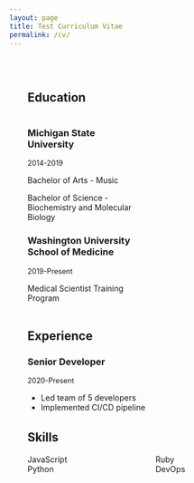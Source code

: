 ```yaml
---
layout: page
title: Test Curriculum Vitae
permalink: /cv/
---
```

<style>
/* CV-specific styles */
.cv-container {
  max-width: var(--max-width);
  margin: 0 auto;
  padding: 2rem;
}

.cv-section {
  margin-bottom: 2rem;
}

.cv-two-column {
  display: grid;
  grid-template-columns: 1fr 1fr;
  gap: 2rem;
  margin-bottom: 1.5rem;
}

.cv-date {
  color: var(--text-light);
  font-size: 0.9em;
}

.cv-skills {
  columns: 2;
  list-style: none;
  padding: 0;
}

@media (max-width: 768px) {
  .cv-two-column { grid-template-columns: 1fr; }
  .cv-skills { columns: 1; }
}
</style>

<div class="cv-container">
  <section class="cv-section">
    <h2>Education</h2>
    <div class="cv-two-column">
      <div>
        <h3>Michigan State University</h3>
        <div class="cv-date">2014-2019</div>
        <p>Bachelor of Arts - Music</p>
        <p>Bachelor of Science - Biochemistry and Molecular Biology<p>
      <div>
        <h3>Washington University School of Medicine</h3>
        <div class="cv-date">2019-Present</div>
        <p>Medical Scientist Training Program</p>
    </div>
  </section>

  <section class="cv-section">
    <h2>Experience</h2>
    <article>
      <h3>Senior Developer</h3>
      <div class="cv-date">2020-Present</div>
      <ul>
        <li>Led team of 5 developers</li>
        <li>Implemented CI/CD pipeline</li>
      </ul>
    </article>
  </section>

  <section class="cv-section">
    <h2>Skills</h2>
    <ul class="cv-skills">
      <li>JavaScript</li>
      <li>Python</li>
      <li>Ruby</li>
      <li>DevOps</li>
    </ul>
  </section>
</div>